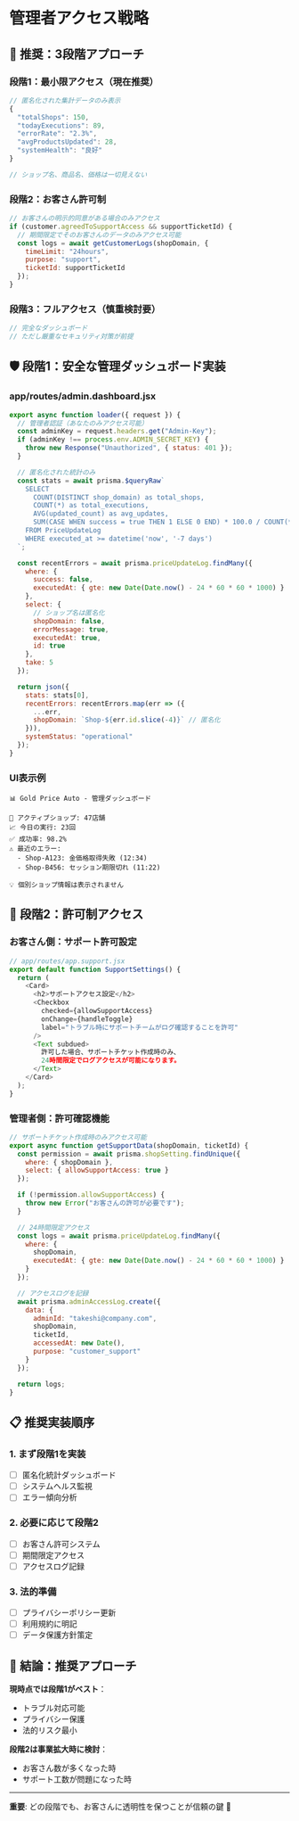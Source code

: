 # 管理者アクセス戦略

## 🎯 推奨：3段階アプローチ

### **段階1：最小限アクセス（現在推奨）**
```javascript
// 匿名化された集計データのみ表示
{
  "totalShops": 150,
  "todayExecutions": 89,
  "errorRate": "2.3%",
  "avgProductsUpdated": 28,
  "systemHealth": "良好"
}

// ショップ名、商品名、価格は一切見えない
```

### **段階2：お客さん許可制**
```javascript
// お客さんの明示的同意がある場合のみアクセス
if (customer.agreedToSupportAccess && supportTicketId) {
  // 期間限定でそのお客さんのデータのみアクセス可能
  const logs = await getCustomerLogs(shopDomain, { 
    timeLimit: "24hours",
    purpose: "support",
    ticketId: supportTicketId 
  });
}
```

### **段階3：フルアクセス（慎重検討要）**
```javascript
// 完全なダッシュボード
// ただし厳重なセキュリティ対策が前提
```

## 🛡️ 段階1：安全な管理ダッシュボード実装

### **app/routes/admin.dashboard.jsx**
```javascript
export async function loader({ request }) {
  // 管理者認証（あなたのみアクセス可能）
  const adminKey = request.headers.get("Admin-Key");
  if (adminKey !== process.env.ADMIN_SECRET_KEY) {
    throw new Response("Unauthorized", { status: 401 });
  }

  // 匿名化された統計のみ
  const stats = await prisma.$queryRaw`
    SELECT 
      COUNT(DISTINCT shop_domain) as total_shops,
      COUNT(*) as total_executions,
      AVG(updated_count) as avg_updates,
      SUM(CASE WHEN success = true THEN 1 ELSE 0 END) * 100.0 / COUNT(*) as success_rate
    FROM PriceUpdateLog 
    WHERE executed_at >= datetime('now', '-7 days')
  `;

  const recentErrors = await prisma.priceUpdateLog.findMany({
    where: { 
      success: false,
      executedAt: { gte: new Date(Date.now() - 24 * 60 * 60 * 1000) }
    },
    select: {
      // ショップ名は匿名化
      shopDomain: false,
      errorMessage: true,
      executedAt: true,
      id: true
    },
    take: 5
  });

  return json({
    stats: stats[0],
    recentErrors: recentErrors.map(err => ({
      ...err,
      shopDomain: `Shop-${err.id.slice(-4)}` // 匿名化
    })),
    systemStatus: "operational"
  });
}
```

### **UI表示例**
```
📊 Gold Price Auto - 管理ダッシュボード

🏪 アクティブショップ: 47店舗
📈 今日の実行: 23回
✅ 成功率: 98.2%
⚠️ 最近のエラー:
  - Shop-A123: 金価格取得失敗 (12:34)
  - Shop-B456: セッション期限切れ (11:22)

💡 個別ショップ情報は表示されません
```

## 🔐 段階2：許可制アクセス

### **お客さん側：サポート許可設定**
```javascript
// app/routes/app.support.jsx
export default function SupportSettings() {
  return (
    <Card>
      <h2>サポートアクセス設定</h2>
      <Checkbox 
        checked={allowSupportAccess}
        onChange={handleToggle}
        label="トラブル時にサポートチームがログ確認することを許可"
      />
      <Text subdued>
        許可した場合、サポートチケット作成時のみ、
        24時間限定でログアクセスが可能になります。
      </Text>
    </Card>
  );
}
```

### **管理者側：許可確認機能**
```javascript
// サポートチケット作成時のみアクセス可能
export async function getSupportData(shopDomain, ticketId) {
  const permission = await prisma.shopSetting.findUnique({
    where: { shopDomain },
    select: { allowSupportAccess: true }
  });

  if (!permission.allowSupportAccess) {
    throw new Error("お客さんの許可が必要です");
  }

  // 24時間限定アクセス
  const logs = await prisma.priceUpdateLog.findMany({
    where: { 
      shopDomain,
      executedAt: { gte: new Date(Date.now() - 24 * 60 * 60 * 1000) }
    }
  });

  // アクセスログを記録
  await prisma.adminAccessLog.create({
    data: {
      adminId: "takeshi@company.com",
      shopDomain,
      ticketId,
      accessedAt: new Date(),
      purpose: "customer_support"
    }
  });

  return logs;
}
```

## 📋 推奨実装順序

### **1. まず段階1を実装**
- [ ] 匿名化統計ダッシュボード
- [ ] システムヘルス監視
- [ ] エラー傾向分析

### **2. 必要に応じて段階2**
- [ ] お客さん許可システム
- [ ] 期間限定アクセス
- [ ] アクセスログ記録

### **3. 法的準備**
- [ ] プライバシーポリシー更新
- [ ] 利用規約に明記
- [ ] データ保護方針策定

## 🎯 結論：推奨アプローチ

**現時点では段階1がベスト**：
- トラブル対応可能
- プライバシー保護
- 法的リスク最小

**段階2は事業拡大時に検討**：
- お客さん数が多くなった時
- サポート工数が問題になった時

---

**重要**: どの段階でも、お客さんに透明性を保つことが信頼の鍵 🔑